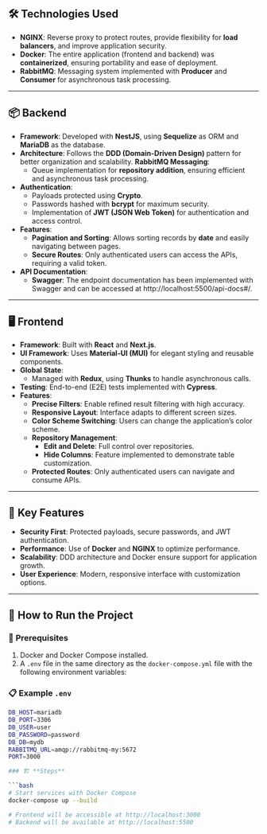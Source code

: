 ## 🛠️ **Technologies Used**

- **NGINX**: Reverse proxy to protect routes, provide flexibility for **load balancers**, and improve application security.
- **Docker**: The entire application (frontend and backend) was **containerized**, ensuring portability and ease of deployment.
- **RabbitMQ**: Messaging system implemented with **Producer** and **Consumer** for asynchronous task processing.

---

## 📦 **Backend**

- **Framework**: Developed with **NestJS**, using **Sequelize** as ORM and **MariaDB** as the database.
- **Architecture**: Follows the **DDD (Domain-Driven Design)** pattern for better organization and scalability.
  **RabbitMQ Messaging**:
  - Queue implementation for **repository addition**, ensuring efficient and asynchronous task processing.
- **Authentication**:
  - Payloads protected using **Crypto**.
  - Passwords hashed with **bcrypt** for maximum security.
  - Implementation of **JWT (JSON Web Token)** for authentication and access control.
- **Features**:
  - **Pagination and Sorting**: Allows sorting records by **date** and easily navigating between pages.
  - **Secure Routes**: Only authenticated users can access the APIs, requiring a valid token.
- **API Documentation**:
  - **Swagger**: The endpoint documentation has been implemented with Swagger and can be accessed at http://localhost:5500/api-docs#/.
---

## 🖥️ **Frontend**

- **Framework**: Built with **React** and **Next.js**.
- **UI Framework**: Uses **Material-UI (MUI)** for elegant styling and reusable components.
- **Global State**:
  - Managed with **Redux**, using **Thunks** to handle asynchronous calls.
- **Testing**: End-to-end (E2E) tests implemented with **Cypress**.
- **Features**:
  - **Precise Filters**: Enable refined result filtering with high accuracy.
  - **Responsive Layout**: Interface adapts to different screen sizes.
  - **Color Scheme Switching**: Users can change the application’s color scheme.
  - **Repository Management**:
    - **Edit and Delete**: Full control over repositories.
    - **Hide Columns**: Feature implemented to demonstrate table customization.
  - **Protected Routes**: Only authenticated users can navigate and consume APIs.

---

## 🔧 **Key Features**

- **Security First**: Protected payloads, secure passwords, and JWT authentication.
- **Performance**: Use of **Docker** and **NGINX** to optimize performance.
- **Scalability**: DDD architecture and Docker ensure support for application growth.
- **User Experience**: Modern, responsive interface with customization options.

---

## 🚀 **How to Run the Project**

### 🔧 **Prerequisites**

1. Docker and Docker Compose installed.
2. A `.env` file in the same directory as the `docker-compose.yml` file with the following environment variables:

### 📋 **Example `.env`**

````bash
DB_HOST=mariadb
DB_PORT=3306
DB_USER=user
DB_PASSWORD=password
DB_DB=mydb
RABBITMQ_URL=amqp://rabbitmq-my:5672
PORT=3000

### 🏗️ **Steps**

```bash
# Start services with Docker Compose
docker-compose up --build

# Frontend will be accessible at http://localhost:3000
# Backend will be available at http://localhost:5500
````
